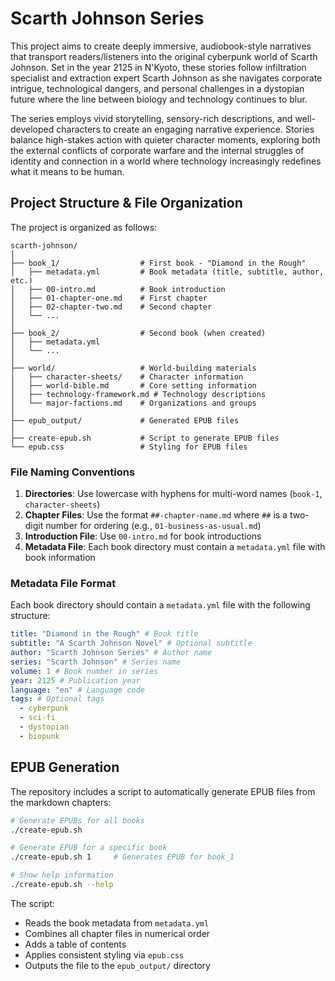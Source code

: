 # Scarth Johnson Series

This project aims to create deeply immersive, audiobook-style narratives that transport readers/listeners into the original cyberpunk world of Scarth Johnson. Set in the year 2125 in N'Kyoto, these stories follow infiltration specialist and extraction expert Scarth Johnson as she navigates corporate intrigue, technological dangers, and personal challenges in a dystopian future where the line between biology and technology continues to blur.

The series employs vivid storytelling, sensory-rich descriptions, and well-developed characters to create an engaging narrative experience. Stories balance high-stakes action with quieter character moments, exploring both the external conflicts of corporate warfare and the internal struggles of identity and connection in a world where technology increasingly redefines what it means to be human.

## Project Structure & File Organization

The project is organized as follows:

```
scarth-johnson/
│
├── book_1/                  # First book - "Diamond in the Rough"
│   ├── metadata.yml         # Book metadata (title, subtitle, author, etc.)
│   ├── 00-intro.md          # Book introduction
│   ├── 01-chapter-one.md    # First chapter
│   ├── 02-chapter-two.md    # Second chapter
│   └── ...
│
├── book_2/                  # Second book (when created)
│   ├── metadata.yml
│   └── ...
│
├── world/                   # World-building materials
│   ├── character-sheets/    # Character information
│   ├── world-bible.md       # Core setting information
│   ├── technology-framework.md # Technology descriptions
│   └── major-factions.md    # Organizations and groups
│
├── epub_output/             # Generated EPUB files
│
├── create-epub.sh           # Script to generate EPUB files
└── epub.css                 # Styling for EPUB files
```

### File Naming Conventions

1. **Directories**: Use lowercase with hyphens for multi-word names (`book-1`, `character-sheets`)
2. **Chapter Files**: Use the format `##-chapter-name.md` where `##` is a two-digit number for ordering (e.g., `01-business-as-usual.md`)
3. **Introduction File**: Use `00-intro.md` for book introductions
4. **Metadata File**: Each book directory must contain a `metadata.yml` file with book information

### Metadata File Format

Each book directory should contain a `metadata.yml` file with the following structure:

```yaml
title: "Diamond in the Rough" # Book title
subtitle: "A Scarth Johnson Novel" # Optional subtitle
author: "Scarth Johnson Series" # Author name
series: "Scarth Johnson" # Series name
volume: 1 # Book number in series
year: 2125 # Publication year
language: "en" # Language code
tags: # Optional tags
  - cyberpunk
  - sci-fi
  - dystopian
  - biopunk
```

## EPUB Generation

The repository includes a script to automatically generate EPUB files from the markdown chapters:

```bash
# Generate EPUBs for all books
./create-epub.sh

# Generate EPUB for a specific book
./create-epub.sh 1     # Generates EPUB for book_1

# Show help information
./create-epub.sh --help
```

The script:

- Reads the book metadata from `metadata.yml`
- Combines all chapter files in numerical order
- Adds a table of contents
- Applies consistent styling via `epub.css`
- Outputs the file to the `epub_output/` directory
